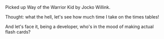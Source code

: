 Picked up Way of the Warrior Kid by Jocko Willink.

Thought: what the hell, let's see how much time I take on the times tables!

And let's face it, being a developer, who's in the mood of making actual flash cards?
